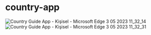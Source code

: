 # country-app
![Country Guide App - Kişisel - Microsoft​ Edge 3 05 2023 11_32_14](https://user-images.githubusercontent.com/116176666/235868552-d13451ac-2f76-49b8-9318-7363b63c45fb.png)
![Country Guide App - Kişisel - Microsoft​ Edge 3 05 2023 11_32_31](https://user-images.githubusercontent.com/116176666/235868555-a12fdcac-a9f0-46ac-85d5-0c50716e6ca7.png)
